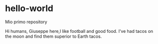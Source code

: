# hello-world
Mio primo repository

Hi humans,
Giuseppe here,I like football and good food.
I've had tacos on the moon and find them superior to Earth tacos.

